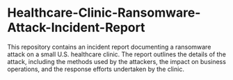 # Healthcare-Clinic-Ransomware-Attack-Incident-Report
This repository contains an incident report documenting a ransomware attack on a small U.S. healthcare clinic. The report outlines the details of the attack, including the methods used by the attackers, the impact on business operations, and the response efforts undertaken by the clinic.
